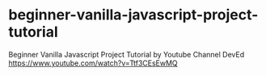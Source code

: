 # beginner-vanilla-javascript-project-tutorial
Beginner Vanilla Javascript Project Tutorial
by Youtube Channel DevEd
https://www.youtube.com/watch?v=Ttf3CEsEwMQ
